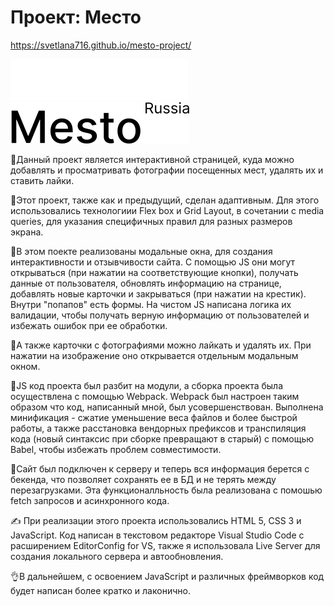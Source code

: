 # Проект: Место

https://svetlana716.github.io/mesto-project/

![Logo](./images/logo.svg)
![Logo](./images/logo-black.svg)

🔶Данный проект является интерактивной страницей, куда можно добавлять и просматривать фотографии посещенных мест, удалять их и ставить лайки.

🔶Этот проект, также как и предыдущий, сделан адаптивным. Для этого использовались технологиии Flex box и Grid Layout, в сочетании с media queries, для указания специфичных правил для разных размеров экрана.

🔶В этом поекте реализованы модальные окна, для создания интерактивности и отзывчивости сайта. С помощью JS они могут открываться (при нажатии на соответствующие кнопки), получать данные от пользователя, обновлять информацию на странице, добавлять новые карточки и закрываться (при нажатии на крестик). Внутри "попапов" есть формы. На чистом JS написана логика их валидации, чтобы получать верную информацию от пользователей и избежать ошибок при ее обработки.

🔶А также карточки с фотографиями можно лайкать и удалять их. При нажатии на изображение оно открывается отдельным модальным окном.

🔶JS код проекта был разбит на модули, а сборка проекта была осуществлена с помощью Webpack. Webpack был настроен таким образом что код, написанный мной, был усовершенствован. Выполнена минификация - сжатие уменьшение веса файлов и более быстрой работы, а также расстановка вендорных префиксов и транспиляция кода (новый синтаксис при сборке превращают в старый) с помощью Babel, чтобы избежать проблем совместимости.

🔶Сайт был подключен к серверу и теперь вся информация берется с бекенда, что позволяет сохранять ее в БД и не терять между перезагрузками. Эта функционалльность была реализована с помошью fetch запросов и асинхронного кода.

✍ При реализации этого проекта использовались HTML 5, CSS 3 и JavaScript. Код написан в текстовом редакторе Visual Studio Code с расширением EditorConfig for VS, также я использовала Live Server для создания локального сервера и автообновления.

👌В дальнейшем, с освоением JavaScript и различных фреймворков код будет написан более кратко и лаконично.

